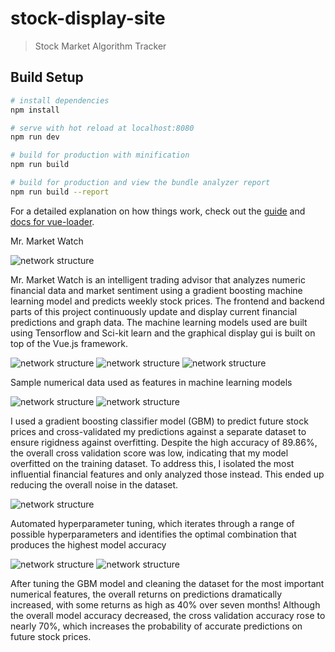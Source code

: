 # stock-display-site

> Stock Market Algorithm Tracker

## Build Setup

``` bash
# install dependencies
npm install

# serve with hot reload at localhost:8080
npm run dev

# build for production with minification
npm run build

# build for production and view the bundle analyzer report
npm run build --report
```

For a detailed explanation on how things work, check out the [guide](http://vuejs-templates.github.io/webpack/) and [docs for vue-loader](http://vuejs.github.io/vue-loader).

Mr. Market Watch

![network structure](https://github.com/KingArthurZ3/Mr.MarketWatch/blob/master/assets/StockDisplaySite.png "Stock Display Site")

Mr. Market Watch is an intelligent trading advisor that analyzes numeric financial data and market sentiment using a gradient boosting machine learning model and predicts weekly stock prices. The frontend and backend parts of this project continuously update and display current financial predictions and graph data. The machine learning models used are built using Tensorflow and Sci-kit learn and the graphical display gui is built on top of the Vue.js framework. 

![network structure](https://github.com/KingArthurZ3/Mr.MarketWatch/blob/master/assets/10OBV.png "Stock Display Site")
![network structure](https://github.com/KingArthurZ3/Mr.MarketWatch/blob/master/assets/SMA.png "Stock Display Site")
![network structure](https://github.com/KingArthurZ3/Mr.MarketWatch/blob/master/assets/VIX.png "Stock Display Site")

Sample numerical data used as features in machine learning models

![network structure](https://github.com/KingArthurZ3/Mr.MarketWatch/blob/master/assets/GB_CLASSIFIER_1.png "Stock Display Site")
![network structure](https://github.com/KingArthurZ3/Mr.MarketWatch/blob/master/assets/GBM_Boost_1.png "Stock Display Site")

I used a gradient boosting classifier model (GBM) to predict future stock prices and cross-validated my predictions against a separate dataset to ensure rigidness against overfitting. Despite the high accuracy of 89.86%, the overall cross validation score was low, indicating that my model overfitted on the training dataset. To address this, I isolated the most influential financial features and only analyzed those instead. This ended up reducing the overall noise in the dataset.

![network structure](https://github.com/KingArthurZ3/Mr.MarketWatch/blob/master/assets/Hyperparameter_tuning.png "Stock Display Site")

Automated hyperparameter tuning, which iterates through a range of possible hyperparameters and identifies the optimal combination that produces the highest model accuracy

![network structure](https://github.com/KingArthurZ3/Mr.MarketWatch/blob/master/assets/GB_CLASSIFIER_2.png "Stock Display Site")
![network structure](https://github.com/KingArthurZ3/Mr.MarketWatch/blob/master/assets/AAPL_RETURNS.png "Stock Display Site")

After tuning the GBM model and cleaning the dataset for the most important numerical features, the overall returns on predictions dramatically increased, with some returns as high as 40% over seven months! Although the overall model accuracy decreased, the cross validation accuracy rose to nearly 70%, which increases the probability of accurate predictions on future stock prices.

